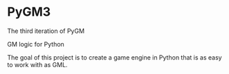 # PyGM3
The third iteration of PyGM

GM logic for Python

The goal of this project is to create a game engine in Python that is as easy to work with as GML.
